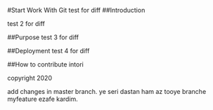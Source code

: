 #Start Work With Git
test for diff
##Introduction

test 2 for diff

##Purpose
test 3 for diff

##Deployment
test 4 for diff

##How to contribute
intori

copyright 2020


add changes in master branch. ye seri dastan ham az tooye branche myfeature ezafe kardim.